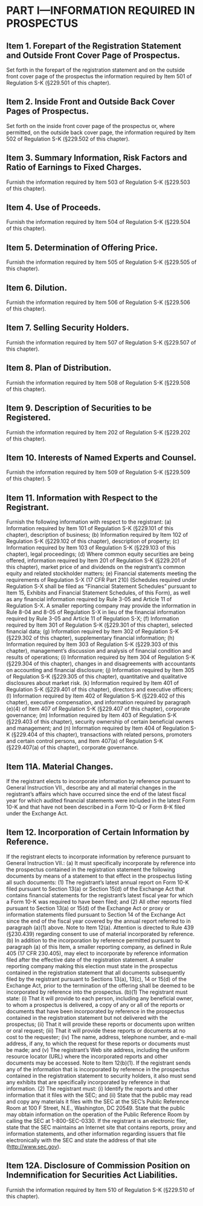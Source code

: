 # PART I—INFORMATION REQUIRED IN PROSPECTUS

## Item 1. Forepart of the Registration Statement and Outside Front Cover Page of Prospectus.
Set forth in the forepart of the registration statement and on the outside front cover page of the prospectus the information required 
by Item 501 of Regulation S-K (§229.501 of this chapter).
## Item 2. Inside Front and Outside Back Cover Pages of Prospectus.
Set forth on the inside front cover page of the prospectus or, where permitted, on the outside back cover page, the information 
required by Item 502 of Regulation S-K (§229.502 of this chapter).
## Item 3. Summary Information, Risk Factors and Ratio of Earnings to Fixed Charges.
Furnish the information required by Item 503 of Regulation S-K (§229.503 of this chapter).
## Item 4. Use of Proceeds.
Furnish the information required by Item 504 of Regulation S-K (§229.504 of this chapter).
## Item 5. Determination of Offering Price.
Furnish the information required by Item 505 of Regulation S-K (§229.505 of this chapter).
## Item 6. Dilution.
Furnish the information required by Item 506 of Regulation S-K (§229.506 of this chapter).
## Item 7. Selling Security Holders.
Furnish the information required by Item 507 of Regulation S-K (§229.507 of this chapter).
## Item 8. Plan of Distribution.
Furnish the information required by Item 508 of Regulation S-K (§229.508 of this chapter).
## Item 9. Description of Securities to be Registered.
Furnish the information required by Item 202 of Regulation S-K (§229.202 of this chapter).
## Item 10. Interests of Named Experts and Counsel.
Furnish the information required by Item 509 of Regulation S-K (§229.509 of this chapter).
5
## Item 11. Information with Respect to the Registrant.
Furnish the following information with respect to the registrant:
    (a) Information required by Item 101 of Regulation S-K (§229.101 of this chapter), description of business;
    (b) Information required by Item 102 of Regulation S-K (§229.102 of this chapter), description of property;
    (c) Information required by Item 103 of Regulation S-K (§229.103 of this chapter), legal proceedings;
    (d) Where common equity securities are being offered, information required by Item 201 of Regulation S-K (§229.201 of this chapter), market price of and dividends on the registrant’s common equity and related stockholder matters;
    (e) Financial statements meeting the requirements of Regulation S-X (17 CFR Part 210) (Schedules required under Regulation S-X shall be filed as “Financial Statement Schedules” pursuant to Item 15, Exhibits and Financial Statement Schedules, of this Form), as well as any financial information required by Rule 3-05 and Article 11 of Regulation S-X. A smaller reporting company may provide the information in Rule 8-04 and 8-05 of Regulation S-X in lieu of the financial information required by Rule 3-05 and Article 11 of Regulation S-X;
    (f) Information required by Item 301 of Regulation S-K (§229.301 of this chapter), selected financial data;
    (g) Information required by Item 302 of Regulation S-K (§229.302 of this chapter), supplementary financial information;
    (h) Information required by Item 303 of Regulation S-K (§229.303 of this chapter), management’s discussion and analysis of financial condition and results of operations;
    (i) Information required by Item 304 of Regulation S-K (§229.304 of this chapter), changes in and disagreements with accountants on accounting and financial disclosure;
    (j) Information required by Item 305 of Regulation S-K (§229.305 of this chapter), quantitative and qualitative disclosures about market risk.
    (k) Information required by Item 401 of Regulation S-K (§229.401 of this chapter), directors and executive officers;
    (l) Information required by Item 402 of Regulation S-K (§229.402 of this chapter), executive compensation, and information required by paragraph (e)(4) of Item 407 of Regulation S-K (§229.407 of this chapter), corporate governance; 
    (m) Information required by Item 403 of Regulation S-K (§229.403 of this chapter), security ownership of certain beneficial owners and management; and
    (n) Information required by Item 404 of Regulation S-K (§229.404 of this chapter), transactions with related persons, promoters and certain control persons, and Item 407(a) of Regulation S-K (§229.407(a) of this chapter), corporate governance. 
## Item 11A. Material Changes.
If the registrant elects to incorporate information by reference pursuant to General Instruction VII., describe any and all material changes in the registrant’s affairs which have occurred since the end of the latest fiscal year for which audited financial statements were included in the latest Form 10-K and that have not been described in a Form 10-Q or Form 8-K filed under the Exchange Act.
## Item 12. Incorporation of Certain Information by Reference.
If the registrant elects to incorporate information by reference pursuant to General Instruction VII.:
    (a) It must specifically incorporate by reference into the prospectus contained in the registration statement the following documents by means of a statement to that effect in the prospectus listing all such documents:
        (1) The registrant’s latest annual report on Form 10-K filed pursuant to Section 13(a) or Section 15(d) of the Exchange Act that contains financial statements for the registrant’s latest fiscal year for which a Form 10-K was required to have been filed; and
        (2) All other reports filed pursuant to Section 13(a) or 15(d) of the Exchange Act or proxy or information statements filed pursuant to Section 14 of the Exchange Act since the end of the fiscal year covered by the annual report referred to in paragraph (a)(1) above. Note to Item 12(a). Attention is directed to Rule 439 (§230.439) regarding consent to use of material incorporated by reference. 
    (b) In addition to the incorporation by reference permitted pursuant to paragraph (a) of this Item, a smaller reporting company, as defined in Rule 405 (17 CFR 230.405), may elect to incorporate by reference information filed after the effective date of the registration statement. A smaller reporting company making this election must state in the prospectus contained in the registration statement that all documents subsequently filed by the registrant pursuant to Sections 13(a), 13(c), 14 or 15(d) of the Exchange Act, prior to the termination of the offering shall be deemed to be incorporated by reference into the prospectus.
    (b)(1) The registrant must state:
            (i) That it will provide to each person, including any beneficial owner, to whom a prospectus is delivered, a copy of any or all of the reports or documents that have been incorporated by reference in the prospectus contained in the registration statement but not delivered with the prospectus;
            (ii) That it will provide these reports or documents upon written or oral request;
            (iii) That it will provide these reports or documents at no cost to the requester;
            (iv) The name, address, telephone number, and e-mail address, if any, to which the request for these reports or documents must be made; and
            (v) The registrant’s Web site address, including the uniform resource locator (URL) where the incorporated reports and other documents may be accessed. Note to Item 12(b)(1). If the registrant sends any of the information that is incorporated by reference in the prospectus contained in the registration statement to security holders, it also must send any exhibits that are specifically incorporated by reference in that information.
        (2) The registrant must:
            (i) Identify the reports and other information that it files with the SEC; and
            (ii) State that the public may read and copy any materials it files with the SEC at the SEC’s Public Reference Room at 100 F Street, N.E., Washington, DC 20549. State that the public may obtain information on the operation of the Public Reference Room by calling the SEC at 1-800-SEC-0330. If the registrant is an electronic filer, state that the SEC maintains an Internet site that contains reports, proxy and information statements, and other information regarding issuers that file electronically with the SEC and state the address of that site (http://www.sec.gov).
## Item 12A. Disclosure of Commission Position on Indemnification for Securities Act Liabilities.
Furnish the information required by Item 510 of Regulation S-K (§229.510 of this chapter).